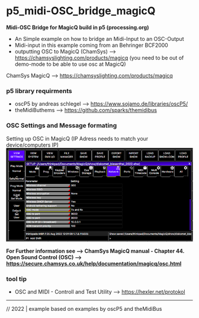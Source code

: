 # p5_midi-OSC_bridge_magicQ
**Midi-OSC Bridge for MagicQ  build in p5 (processing.org)**

- An Simple example on how to bridge an Midi-Input to an OSC-Output
- Midi-input in this example coming from an Behringer BCF2000
- outputting OSC to MagicQ (ChamSys) --> https://chamsyslighting.com/products/magicq
  (you need to be out of demo-mode to be able to use osc at MagicQ)


ChamSys MagicQ --> https://chamsyslighting.com/products/magicq


### p5 library requirments

- oscP5 by andreas schlegel --> https://www.sojamo.de/libraries/oscP5/
- theMidiButhems --> https://github.com/sparks/themidibus

### OSC Settings and Message formating  

Setting up OSC in MagicQ (IP Adress needs to match your device/computers IP)
![magicQ settings](https://github.com/tomekness/p5_midi-OSC_bridge_magicQ/blob/main/images/Screen%20Shot%202022-08-05%20at%2012.01.01.png)

**For Further information see --> ChamSys MagicQ manual - Chapter 44. Open Sound Control (OSC) --> https://secure.chamsys.co.uk/help/documentation/magicq/osc.html**



### tool tip
  
  - OSC and MIDI - Controll and Test Utility --> https://hexler.net/protokol

-------

// 2022 | example based on examples by oscP5 and theMidiBus


